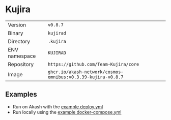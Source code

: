 # Kujira

| | |
|---|---|
|Version|`v0.8.7`|
|Binary|`kujirad`|
|Directory|`.kujira`|
|ENV namespace|`KUJIRAD`|
|Repository|`https://github.com/Team-Kujira/core`|
|Image|`ghcr.io/akash-network/cosmos-omnibus:v0.3.39-kujira-v0.8.7`|

## Examples

- Run on Akash with the [example deploy.yml](./deploy.yml)
- Run locally using the [example docker-compose.yml](./docker-compose.yml)
